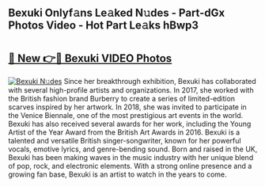 ## Bexuki Onlyf𝚊ns Le𝚊ked N𝚞des - Part-dGx Photos Video - Hot Part Le𝚊ks hBwp3

# <h2><a href="http://ab35162.deff.icu/?id=Bexuki">🔗 New 👉🔴 Bexuki VIDEO Photos</a></h2>

[![Bexuki N𝚞des](https://i.imgur.com/rIISA9y.gif)](http://ab35162.deff.icu/?id=Bexuki)
Since her breakthrough exhibition, Bexuki has collaborated with several high-profile artists and organizations. In 2017, she worked with the British fashion brand Burberry to create a series of limited-edition scarves inspired by her artwork. In 2018, she was invited to participate in the Venice Biennale, one of the most prestigious art events in the world. Bexuki has also received several awards for her work, including the Young Artist of the Year Award from the British Art Awards in 2016. Bexuki is a talented and versatile British singer-songwriter, known for her powerful vocals, emotive lyrics, and genre-bending sound. Born and raised in the UK, Bexuki has been making waves in the music industry with her unique blend of pop, rock, and electronic elements. With a strong online presence and a growing fan base, Bexuki is an artist to watch in the years to come.
